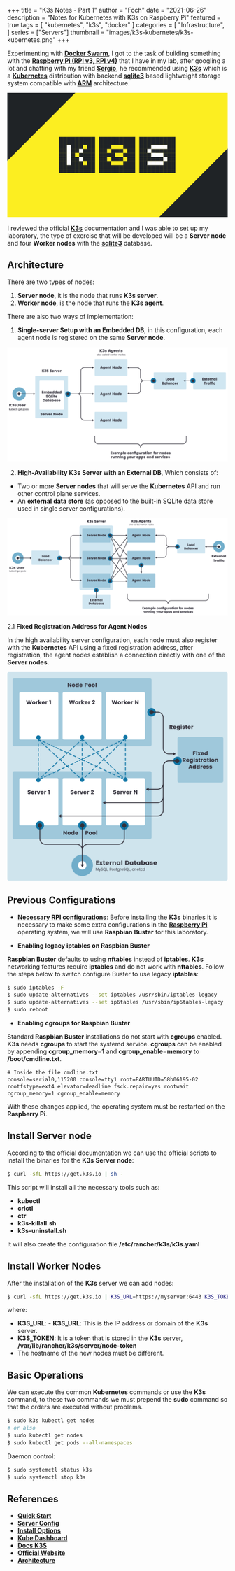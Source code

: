 +++
title = "K3s Notes - Part 1"
author = "Fcch"
date = "2021-06-26"
description = "Notes for Kubernetes with K3s on Raspberry Pi"
featured = true
tags = [
    "kubernetes",
    "k3s",
    "docker"
]
categories = [
    "Infrastructure",
]
series = ["Servers"]
thumbnail = "images/k3s-kubernetes/k3s-kubernetes.png"
+++

Experimenting with [**Docker Swarm**](https://docs.docker.com/engine/swarm/), I got to the task of building something with the [**Raspberry Pi (RPI v3, RPI v4)**](https://www.raspberrypi.org/) that I have in my lab, after googling a lot and chatting with my friend [**Sergio**](https://twitter.com/donkeysharp), he recommended using [**K3s**](https://k3s.io/) which is a [**Kubernetes**](https://kubernetes.io/) distribution with backend [**sqlite3**](https://www.sqlite.org/index.html) based lightweight storage system compatible with [**ARM**](https://en.wikipedia.org/wiki/ARM_architecture) architecture.

<!--more-->

![](/images/k3s-kubernetes/k3s-kubernetes.png)

I reviewed the official [**K3s**](https://rancher.com/docs/k3s/latest/en/) documentation and I was able to set up my laboratory, the type of exercise that will be developed will be a **Server node** and four **Worker nodes** with the [**sqlite3**](https://www.sqlite.org/index.html) database.

## Architecture

There are two types of nodes:

1. **Server node**, it is the node that runs **K3s server**.
2. **Worker node**, is the node that runs the **K3s agent**.

There are also two ways of implementation:

1. **Single-server Setup with an Embedded DB**, in this configuration, each agent node is registered on the same **Server node**.

![](/images/k3s-kubernetes/k3s-architecture-single-server.png)

2. **High-Availability K3s Server with an External DB**, Which consists of:

  - Two or more **Server nodes** that will serve the **Kubernetes** API and run other control plane services.
  - An **external data store** (as opposed to the built-in SQLite data store used in single server configurations).

![](/images/k3s-kubernetes/k3s-architecture-ha-server.png)

2.1 **Fixed Registration Address for Agent Nodes**

In the high availability server configuration, each node must also register with the **Kubernetes** API using a fixed registration address, after registration, the agent nodes establish a connection directly with one of the **Server nodes**.

![](/images/k3s-kubernetes/k3s-production-setup.svg)

## Previous Configurations

- [**Necessary RPI configurations**](https://rancher.com/docs/k3s/latest/en/advanced/#enabling-legacy-iptables-on-raspbian-buster): Before installing the **K3s** binaries it is necessary to make some extra configurations in the [**Raspberry Pi**](https://www.raspberrypi.org/) operating system, we will use **Raspbian Buster** for this laboratory.

- **Enabling legacy iptables on Raspbian Buster**

**Raspbian Buster** defaults to using **nftables** instead of **iptables**. **K3s** networking features require **iptables** and do not work with **nftables**. Follow the steps below to switch configure Buster to use legacy **iptables**:

```bash
$ sudo iptables -F
$ sudo update-alternatives --set iptables /usr/sbin/iptables-legacy
$ sudo update-alternatives --set ip6tables /usr/sbin/ip6tables-legacy
$ sudo reboot
```

- **Enabling cgroups for Raspbian Buster**

Standard **Raspbian Buster** installations do not start with **cgroups** enabled. **K3s** needs **cgroups** to start the systemd service. **cgroups** can be enabled by appending **cgroup_memory=1** and **cgroup_enable=memory** to **/boot/cmdline.txt**.

```text
# Inside the file cmdline.txt
console=serial0,115200 console=tty1 root=PARTUUID=58b06195-02 rootfstype=ext4 elevator=deadline fsck.repair=yes rootwait cgroup_memory=1 cgroup_enable=memory
```

With these changes applied, the operating system must be restarted on the **Raspberry Pi**.

## Install Server node

According to the official documentation we can use the official scripts to install the binaries for the **K3s** **Server node**:

```bash
$ curl -sfL https://get.k3s.io | sh -
```

This script will install all the necessary tools such as:

- **kubectl**
- **crictl**
- **ctr**
- **k3s-killall.sh**
- **k3s-uninstall.sh**

It will also create the configuration file **/etc/rancher/k3s/k3s.yaml**

## Install Worker Nodes

After the installation of the **K3s** server we can add nodes:

```bash
$ curl -sfL https://get.k3s.io | K3S_URL=https://myserver:6443 K3S_TOKEN=mynodetoken sh -
```

where:

- **K3S_URL**: - **K3S_URL**: This is the IP address or domain of the  **K3s** server.
- **K3S_TOKEN**: It is a token that is stored in the **K3s** server, **/var/lib/rancher/k3s/server/node-token**
- The hostname of the new nodes must be different.

## Basic Operations

We can execute the common **Kubernetes** commands or use the **K3s** command, to these two commands we must prepend the **sudo** command so that the orders are executed without problems.

```bash
$ sudo k3s kubectl get nodes
# or also
$ sudo kubectl get nodes
$ sudo kubectl get pods --all-namespaces
```

Daemon control:

```bash
$ sudo systemctl status k3s
$ sudo systemctl stop k3s
```

## References

- [**Quick Start**](https://rancher.com/docs/k3s/latest/en/quick-start/)
- [**Server Config**](https://rancher.com/docs/k3s/latest/en/installation/install-options/server-config/)
- [**Install Options**](https://rancher.com/docs/k3s/latest/en/installation/install-options/)
- [**Kube Dashboard**](https://rancher.com/docs/k3s/latest/en/installation/kube-dashboard/)
- [**Docs K3S**](https://rancher.com/docs/)
- [**Official Website**](https://k3s.io/)
- [**Architecture**](https://rancher.com/docs/k3s/latest/en/architecture/)